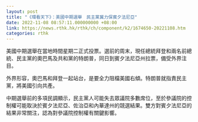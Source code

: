 ```yaml
---
layout: post
title: "《環看天下》：美國中期選舉　民主黨冀力保賓夕法尼亞"
date: 2022-11-08 08:57:11.000000000 +08:00
link: https://news.rthk.hk/rthk/ch/component/k2/1674650-20221108.htm
categories: rthk
---
```


美國中期選舉在當地時間星期二正式投票。選前的周末，現任總統拜登和兩名前總統、民主黨的奧巴馬及共和黨的特朗普，同日到賓夕法尼亞州拉票，備受外界注目。

外界形容，奧巴馬和拜登一起站台，是要全力阻檔美國右傾。特朗普就指責民主黨，將美國引向共產。

中期選舉前的多項民調顯示，民主黨人可能失去眾議院多數席位，至於參議院的控制權可能取決於賓夕法尼亞、佐治亞和內華達州的競選結果。雙方對賓夕法尼亞的結果非常關注，認為對參議院控制權有關鍵影響。
